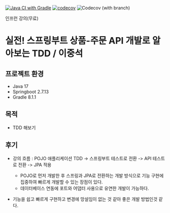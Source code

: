 [![Java CI with Gradle](https://github.com/ieunji2/product-order-service/actions/workflows/gradle.yml/badge.svg?branch=feature%2Fcode-coverage)](https://github.com/ieunji2/product-order-service/actions/workflows/gradle.yml)
[![codecov](https://codecov.io/gh/ieunji2/product-order-service/graph/badge.svg?token=U38OWZYPD0)](https://codecov.io/gh/ieunji2/product-order-service)
![Codecov (with branch)](https://img.shields.io/codecov/c/github/ieunji2/product-order-service/code-coverage)

인프런 강의(무료)
# 실전! 스프링부트 상품-주문 API 개발로 알아보는 TDD / 이중석

## 프로젝트 환경
- Java 17
- Springboot 2.7.13
- Gradle 8.1.1

## 목적
- TDD 해보기

## 후기
- 강의 흐름 : POJO 애플리케이션 TDD -> 스프링부트 테스트로 전환 -> API 테스트로 전환 -> JPA 적용
    - POJO로 먼저 개발한 후 스프링과 JPA로 전환하는 개발 방식으로 기능 구현에 집중하여 빠르게 개발할 수 있는 장점이 있다.
    - 데이터베이스 연동에 포트와 어댑터 사용으로 유연한 개발이 가능하다.

- 기능을 쉽고 빠르게 구현하고 변경에 망설임이 없는 것 같아 좋은 개발 방법인것 같다.